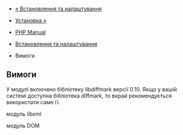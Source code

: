 - [« Встановлення та налаштування](xmldiff.setup.md)
- [Установка »](xmldiff.installation.md)

- [PHP Manual](index.md)
- [Встановлення та налаштування](xmldiff.setup.md)
- Вимоги

## Вимоги

У модулі включено бібліотеку libdiffmark версії 0.10. Якщо у вашій
системі доступна бібліотека diffmark, то вкрай рекомендується
використати саме її.

модуль libxml

модуль DOM
